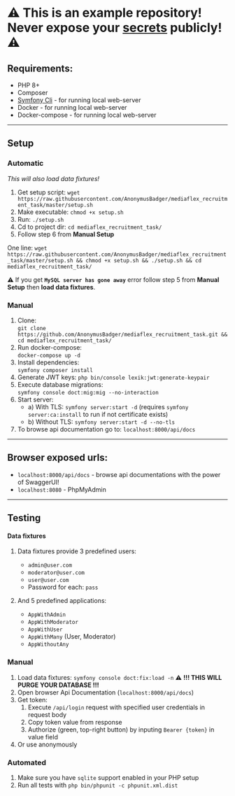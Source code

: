 # :warning: This is an example repository! Never expose your [secrets](https://symfony.com/doc/current/configuration/secrets.html) publicly! :warning:

## Requirements:

- PHP 8+
- Composer
- [Symfony Cli](https://symfony.com/download) - for running local web-server
- Docker - for running local web-server
- Docker-compose - for running local web-server

---

## Setup

### Automatic

_This will also load data fixtures!_

1. Get setup script:
   `wget https://raw.githubusercontent.com/AnonymusBadger/mediaflex_recruitment_task/master/setup.sh`
2. Make executable:
   `chmod +x setup.sh`
3. Run:
   `./setup.sh`
4. Cd to project dir:
   `cd mediaflex_recruitment_task/`
5. Follow step 6 from **Manual Setup**

One line: `wget https://raw.githubusercontent.com/AnonymusBadger/mediaflex_recruitment_task/master/setup.sh && chmod +x setup.sh && ./setup.sh && cd mediaflex_recruitment_task/`

:warning: If you get **`MySQL server has gone away`** error follow step 5 from **Manual Setup** then **load data fixtures**.

### Manual

1. Clone:  
   `git clone https://github.com/AnonymusBadger/mediaflex_recruitment_task.git && cd mediaflex_recruitment_task/`
2. Run docker-compose:  
   `docker-compose up -d`
3. Install dependencies:  
   `symfony composer install`
4. Generate JWT keys:
   `php bin/console lexik:jwt:generate-keypair`
5. Execute database migrations:  
   `symfony console doct:mig:mig --no-interaction`
6. Start server:
   - a) With TLS: `symfony server:start -d` (requires `symfony server:ca:install` to run if not certificate exists)
   - b) Without TLS: `symfony server:start -d --no-tls`
7. To browse api documentation go to: `localhost:8000/api/docs`

---

## Browser exposed urls:

- `localhost:8000/api/docs` - browse api documentations with the power of SwaggerUI!
- `localhost:8080` - PhpMyAdmin

---

## Testing

#### Data fixtures

1. Data fixtures provide 3 predefined users:

   - `admin@user.com`
   - `moderator@user.com`
   - `user@user.com`
   - Password for each: `pass`

2. And 5 predefined applications:
   - `AppWithAdmin`
   - `AppWithModerator`
   - `AppWithUser`
   - `AppWithMany` (User, Moderator)
   - `AppWithoutAny`

### Manual

1. Load data fixtures:
   `symfony console doct:fix:load -n` :warning: **!!! THIS WILL PURGE YOUR DATABASE !!!**
2. Open browser Api Documentation (`localhost:8000/api/docs`)
3. Get token:
   1. Execute `/api/login` request with specified user credentials in request body
   2. Copy token value from response
   3. Authorize (green, top-right button) by inputing `Bearer {token}` in value field
4. Or use anonymously

### Automated

1. Make sure you have `sqlite` support enabled in your PHP setup
2. Run all tests with `php bin/phpunit -c phpunit.xml.dist`
